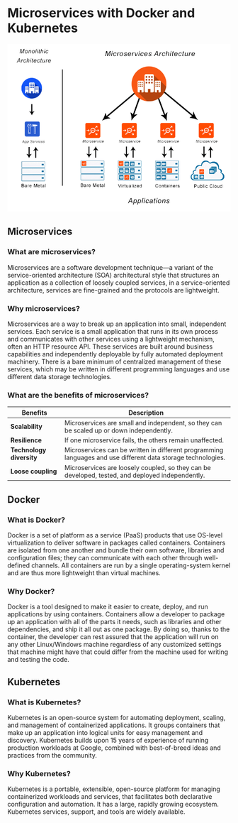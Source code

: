 # Microservices with Docker and Kubernetes

![Microservices](images/microservices-diagram.png)

## Microservices

### What are microservices?

Microservices are a software development technique—a variant of the service-oriented architecture (SOA) architectural style that structures an application as a collection of loosely coupled services, in a service-oriented architecture, services are fine-grained and the protocols are lightweight.

### Why microservices?

Microservices are a way to break up an application into small, independent services. Each service is a small application that runs in its own process and communicates with other services using a lightweight mechanism, often an HTTP resource API. These services are built around business capabilities and independently deployable by fully automated deployment machinery. There is a bare minimum of centralized management of these services, which may be written in different programming languages and use different data storage technologies.

### What are the benefits of microservices?

| Benefits | Description |
| --- | --- |
| **Scalability** | Microservices are small and independent, so they can be scaled up or down independently. |
| **Resilience** | If one microservice fails, the others remain unaffected. |
| **Technology diversity** | Microservices can be written in different programming languages and use different data storage technologies. |
| **Loose coupling** | Microservices are loosely coupled, so they can be developed, tested, and deployed independently. |

## Docker

### What is Docker?

Docker is a set of platform as a service (PaaS) products that use OS-level virtualization to deliver software in packages called containers. Containers are isolated from one another and bundle their own software, libraries and configuration files; they can communicate with each other through well-defined channels. All containers are run by a single operating-system kernel and are thus more lightweight than virtual machines.

### Why Docker?

Docker is a tool designed to make it easier to create, deploy, and run applications by using containers. Containers allow a developer to package up an application with all of the parts it needs, such as libraries and other dependencies, and ship it all out as one package. By doing so, thanks to the container, the developer can rest assured that the application will run on any other Linux/Windows machine regardless of any customized settings that machine might have that could differ from the machine used for writing and testing the code.

## Kubernetes

### What is Kubernetes?

Kubernetes is an open-source system for automating deployment, scaling, and management of containerized applications. It groups containers that make up an application into logical units for easy management and discovery. Kubernetes builds upon 15 years of experience of running production workloads at Google, combined with best-of-breed ideas and practices from the community.

### Why Kubernetes?

Kubernetes is a portable, extensible, open-source platform for managing containerized workloads and services, that facilitates both declarative configuration and automation. It has a large, rapidly growing ecosystem. Kubernetes services, support, and tools are widely available.
